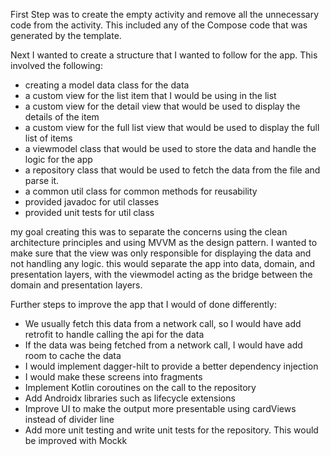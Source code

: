 First Step was to create the empty activity and remove all the unnecessary code from the activity.
This included any of the Compose code that was generated by the template.

Next I wanted to create a structure that I wanted to follow for the app.
This involved the following:
- creating a model data class for the data
- a custom view for the list item that I would be using in the list
- a custom view for the detail view that would be used to display the details of the item
- a custom view for the full list view that would be used to display the full list of items
- a viewmodel class that would be used to store the data and handle the logic for the app
- a repository class that would be used to fetch the data from the file and parse it.
- a common util class for common methods for reusability
- provided javadoc for util classes
- provided unit tests for util class


my goal creating this was to separate the concerns using the clean architecture principles and using MVVM as the design pattern.
I wanted to make sure that the view was only responsible for displaying the data and not handling any logic.
this would separate the app into data, domain, and presentation layers, with the viewmodel acting as the bridge between the domain and presentation layers.


Further steps to improve the app that I would of done differently:
- We usually fetch this data from a network call, so I would have add retrofit to handle calling the api for the data
- If the data was being fetched from a network call, I would have add room to cache the data
- I would implement dagger-hilt to provide a better dependency injection
- I would make these screens into fragments
- Implement Kotlin coroutines on the call to the repository
- Add Androidx libraries such as lifecycle extensions
- Improve UI to make the output more presentable using cardViews instead of divider line
- Add more unit testing and write unit tests for the repository. This would be improved with Mockk

